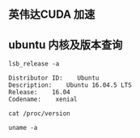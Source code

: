 ## 英伟达CUDA 加速

## ubuntu 内核及版本查询

```shell
lsb_release -a

Distributor ID:    Ubuntu
Description:    Ubuntu 16.04.5 LTS
Release:    16.04
Codename:    xenial

cat /proc/version

uname -a
```

